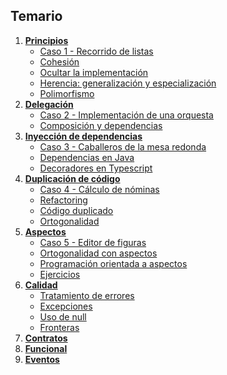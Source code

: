 ## Temario

1. __[Principios](iiss-oop-1.md)__
    - [Caso 1 - Recorrido de listas](iiss-oop-1.md#caso1)
    - [Cohesión](iiss-oop-1.md#cohesion)
    - [Ocultar la implementación](iiss-oop-1.md#ocultar-la-implementacion)
    - [Herencia: generalización y especialización](iiss-oop-1.md#herencia-generalizacion-y-especializacion)
    - [Polimorfismo](iiss-oop-1.md#polimorfismo)
2. __[Delegación](iiss-oop-2.md)__
    - [Caso 2 - Implementación de una orquesta](iiss-oop-2.md#caso2)
    - [Composición y dependencias](iiss-oop-2.md#composicion-y-dependencias)
3. __[Inyección de dependencias](iiss-oop-3.md)__
    - [Caso 3 - Caballeros de la mesa redonda](iiss-oop-3.md#caso3)
    - [Dependencias en Java](iiss-oop-3.md#dependencias-en-java)
    - [Decoradores en Typescript](iiss-oop-3.md#decoradores-en-typescript)
4. __[Duplicación de código](iiss-oop-4.md)__
    - [Caso 4 - Cálculo de nóminas](iiss-oop-4.md#caso4)
    - [Refactoring](iiss-oop-4.md#refactoring)
    - [Código duplicado](iiss-oop-4.md#codigo-duplicado)
    - [Ortogonalidad](iiss-oop-4.md#ortogonalidad)
5. __[Aspectos](iiss-aop.md)__
    - [Caso 5 - Editor de figuras](iiss-aop.md#caso5)
    - [Ortogonalidad con aspectos](iiss-aop.md#ortogonalidad-con-aspectos)
    - [Programación orientada a aspectos](iiss-aop.md#programacion-orientada-a-aspectos)
    - [Ejercicios](iiss-aop.md#ejercicios)
6. __[Calidad](iiss-err.md)__
    - [Tratamiento de errores](iiss-err.md#)
    - [Excepciones](iiss-err.md#excepciones)
    - [Uso de null](iiss-err.md#uso-de-null)
    - [Fronteras](iiss-err.md#fronteras)
7. __[Contratos](iiss-dbc.md)__
8. __[Funcional](iiss-fp.md)__
9. __[Eventos](iiss-evp.md)__